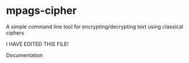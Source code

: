 # mpags-cipher
A simple command line tool for encrypting/decrypting text using classical ciphers

I HAVE EDITED THIS FILE!

Documentation

